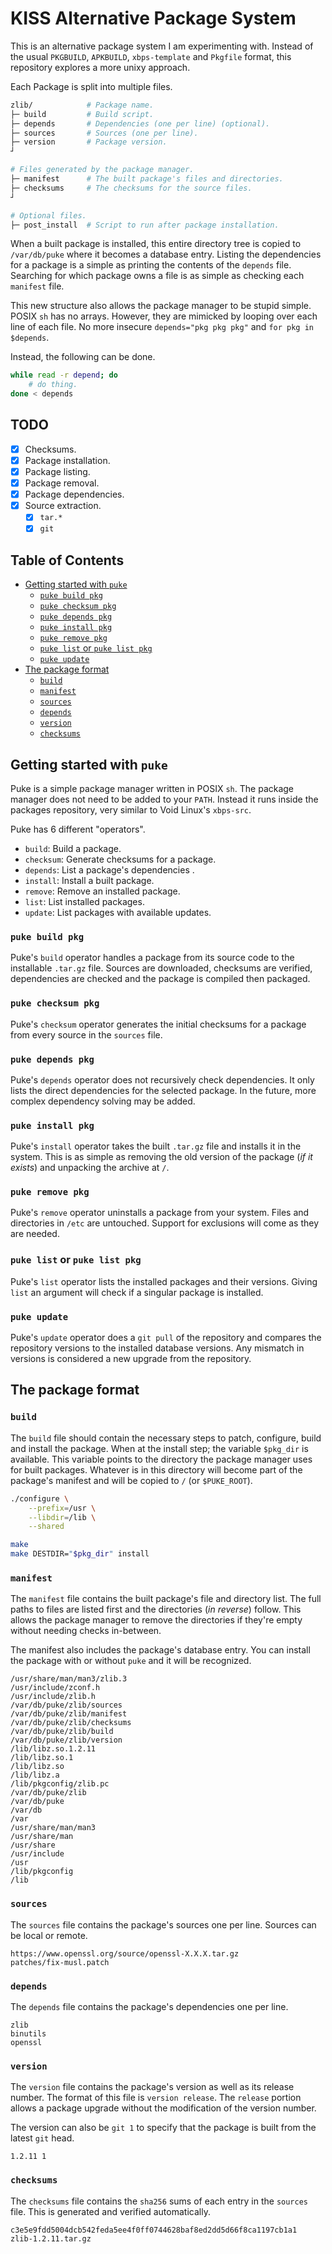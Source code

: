 # KISS Alternative Package System

This is an alternative package system I am experimenting with. Instead of the usual `PKGBUILD`, `APKBUILD`, `xbps-template` and `Pkgfile` format, this repository explores a more unixy approach.

Each Package is split into multiple files.

```sh
zlib/            # Package name.
├─ build         # Build script.
├─ depends       # Dependencies (one per line) (optional).
├─ sources       # Sources (one per line).
├─ version       # Package version.
┘

# Files generated by the package manager.
├─ manifest      # The built package's files and directories.
├─ checksums     # The checksums for the source files.
┘

# Optional files.
├─ post_install  # Script to run after package installation.
```

When a built package is installed, this entire directory tree is copied to `/var/db/puke` where it becomes a database entry. Listing the dependencies for a package is a simple as printing the contents of the `depends` file. Searching for which package owns a file is as simple as checking each `manifest` file.

This new structure also allows the package manager to be stupid simple. POSIX `sh` has no arrays. However, they are mimicked by looping over each line of each file. No more insecure `depends="pkg pkg pkg"` and `for pkg in $depends`.

Instead, the following can be done.

```sh
while read -r depend; do
    # do thing.
done < depends
```

## TODO

- [x] Checksums.
- [x] Package installation.
- [x] Package listing.
- [x] Package removal.
- [x] Package dependencies.
- [x] Source extraction.
    - [x] `tar.*`
    - [x] `git`

## Table of Contents

<!-- vim-markdown-toc GFM -->

* [Getting started with `puke`](#getting-started-with-puke)
    * [`puke build pkg`](#puke-build-pkg)
    * [`puke checksum pkg`](#puke-checksum-pkg)
    * [`puke depends pkg`](#puke-depends-pkg)
    * [`puke install pkg`](#puke-install-pkg)
    * [`puke remove pkg`](#puke-remove-pkg)
    * [`puke list` or `puke list pkg`](#puke-list-or-puke-list-pkg)
    * [`puke update`](#puke-update)
* [The package format](#the-package-format)
    * [`build`](#build)
    * [`manifest`](#manifest)
    * [`sources`](#sources)
    * [`depends`](#depends)
    * [`version`](#version)
    * [`checksums`](#checksums)

<!-- vim-markdown-toc -->


## Getting started with `puke`

Puke is a simple package manager written in POSIX `sh`. The package manager does not need to be added to your `PATH`. Instead it runs inside the packages repository, very similar to Void Linux's `xbps-src`.

Puke has 6 different "operators".

- `build`: Build a package.
- `checksum`: Generate checksums for a package.
- `depends`: List a package's dependencies .
- `install`: Install a built package.
- `remove`: Remove an installed package.
- `list`: List installed packages.
- `update`: List packages with available updates.

### `puke build pkg`

Puke's `build` operator handles a package from its source code to the installable `.tar.gz` file. Sources are downloaded, checksums are verified, dependencies are checked and the package is compiled then packaged.

### `puke checksum pkg`

Puke's `checksum` operator generates the initial checksums for a package from every source in the `sources` file.

### `puke depends pkg`

Puke's `depends` operator does not recursively check dependencies. It only lists the direct dependencies for the selected package. In the future, more complex dependency solving may be added.

### `puke install pkg`

Puke's `install` operator takes the built `.tar.gz` file and installs it in the system. This is as simple as removing the old version of the package (*if it exists*) and unpacking the archive at `/`.

### `puke remove pkg`

Puke's `remove` operator uninstalls a package from your system. Files and directories in `/etc` are untouched. Support for exclusions will come as they are needed.

### `puke list` or `puke list pkg`

Puke's `list` operator lists the installed packages and their versions. Giving `list` an argument will check if a singular package is installed.

### `puke update`

Puke's `update` operator does a `git pull` of the repository and compares the repository versions to the installed database versions. Any mismatch in versions is considered a new upgrade from the repository.


## The package format

### `build`

The `build` file should contain the necessary steps to patch, configure, build and install the package. When at the install step; the variable `$pkg_dir` is available. This variable points to the directory the package manager uses for built packages. Whatever is in this directory will become part of the package's manifest and will be copied to `/` (or `$PUKE_ROOT`).

```sh
./configure \
    --prefix=/usr \
    --libdir=/lib \
    --shared

make
make DESTDIR="$pkg_dir" install
```

### `manifest`

The `manifest` file contains the built package's file and directory list. The full paths to files are listed first and the directories (*in reverse*) follow. This allows the package manager to remove the directories if they're empty without needing checks in-between.

The manifest also includes the package's database entry. You can install the package with or without `puke` and it will be recognized.

```
/usr/share/man/man3/zlib.3
/usr/include/zconf.h
/usr/include/zlib.h
/var/db/puke/zlib/sources
/var/db/puke/zlib/manifest
/var/db/puke/zlib/checksums
/var/db/puke/zlib/build
/var/db/puke/zlib/version
/lib/libz.so.1.2.11
/lib/libz.so.1
/lib/libz.so
/lib/libz.a
/lib/pkgconfig/zlib.pc
/var/db/puke/zlib
/var/db/puke
/var/db
/var
/usr/share/man/man3
/usr/share/man
/usr/share
/usr/include
/usr
/lib/pkgconfig
/lib
```

### `sources`

The `sources` file contains the package's sources one per line. Sources can be local or remote.

```
https://www.openssl.org/source/openssl-X.X.X.tar.gz
patches/fix-musl.patch
```

### `depends`

The `depends` file contains the package's dependencies one per line.

```
zlib
binutils
openssl
```

### `version`

The `version` file contains the package's version as well as its release number. The format of this file is `version release`. The `release` portion allows a package upgrade without the modification of the version number.

The version can also be `git 1` to specify that the package is built from the latest `git` head.

```
1.2.11 1
```

### `checksums`

The `checksums` file contains the `sha256` sums of each entry in the `sources` file. This is generated and verified automatically.

```
c3e5e9fdd5004dcb542feda5ee4f0ff0744628baf8ed2dd5d66f8ca1197cb1a1  zlib-1.2.11.tar.gz
```
